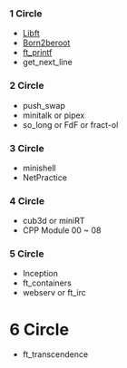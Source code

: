 ### 1 Circle
- [Libft][libft]
- [Born2beroot][born2beroot]
- [ft_printf][printf]
- get_next_line

### 2 Circle
- push_swap
- minitalk or pipex
- so_long or FdF or fract-ol

### 3 Circle
- minishell
- NetPractice

### 4 Circle
- cub3d or miniRT
- CPP Module 00 ~ 08

### 5 Circle
- Inception
- ft_containers
- webserv or ft_irc

# 6 Circle
- ft_transcendence

[libft]: https://github.com/democracyKim/42Seoul/tree/master/libft
[born2beroot]: https://github.com/democracyKim/42Seoul/tree/master/born2beRoot
[printf]: https://github.com/democracyKim/42Seoul/tree/master/printf